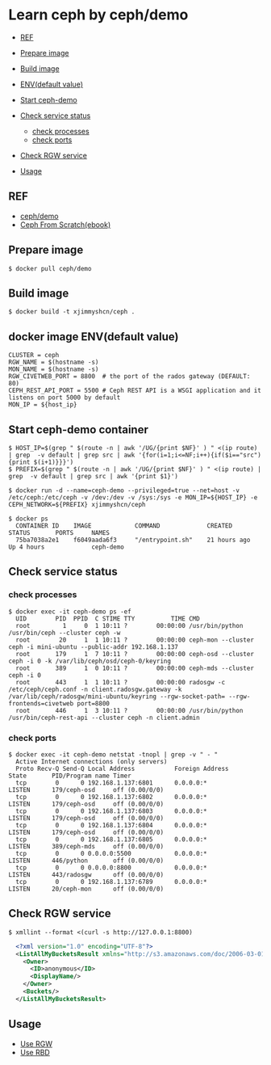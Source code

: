 # Learn ceph by ceph/demo
- [REF](#ref)
- [Prepare image](#prepare-image)
- [Build image](#build-image)
- [ENV(default value)](#envdefault-value)
- [Start ceph-demo](#start-ceph-demo)
- [Check service status](#check-service-status)
  - [check processes](#check-processes)
  - [check ports](#check-ports)

- [Check RGW service](#check-rgw-service)
- [Usage](#usage)

## REF
- [ceph/demo](https://github.com/ceph/ceph-docker/tree/master/demo)
- [Ceph From Scratch(ebook)](https://www.gitbook.com/book/tobegit3hub1/ceph_from_scratch/details)

## Prepare image

```shell
$ docker pull ceph/demo
```

## Build image

```shell
$ docker build -t xjimmyshcn/ceph .
```

## docker image ENV(default value)

```shell
CLUSTER = ceph
RGW_NAME = $(hostname -s)
MON_NAME = $(hostname -s)
RGW_CIVETWEB_PORT = 8800  # the port of the rados gateway (DEFAULT: 80)
CEPH_REST_API_PORT = 5500 # Ceph REST API is a WSGI application and it listens on port 5000 by default
MON_IP = ${host_ip}
```

## Start ceph-demo container

```shell
$ HOST_IP=$(grep " $(route -n | awk '/UG/{print $NF}' ) " <(ip route) | grep  -v default | grep src | awk '{for(i=1;i<=NF;i++){if($i=="src"){print $(i+1)}}}')
$ PREFIX=$(grep " $(route -n | awk '/UG/{print $NF}' ) " <(ip route) | grep  -v default | grep src | awk '{print $1}')

$ docker run -d --name=ceph-demo --privileged=true --net=host -v /etc/ceph:/etc/ceph -v /dev:/dev -v /sys:/sys -e MON_IP=${HOST_IP} -e CEPH_NETWORK=${PREFIX} xjimmyshcn/ceph

$ docker ps                 
  CONTAINER ID    IMAGE            COMMAND             CREATED         STATUS       PORTS     NAMES
  75ba7038a2e1    f6049aada6f3     "/entrypoint.sh"    21 hours ago    Up 4 hours             ceph-demo
```

## Check service status
### check processes

```shell
$ docker exec -it ceph-demo ps -ef
  UID        PID  PPID  C STIME TTY          TIME CMD
  root         1     0  1 10:11 ?        00:00:00 /usr/bin/python /usr/bin/ceph --cluster ceph -w
  root        20     1  1 10:11 ?        00:00:00 ceph-mon --cluster ceph -i mini-ubuntu --public-addr 192.168.1.137
  root       179     1  7 10:11 ?        00:00:00 ceph-osd --cluster ceph -i 0 -k /var/lib/ceph/osd/ceph-0/keyring
  root       389     1  0 10:11 ?        00:00:00 ceph-mds --cluster ceph -i 0
  root       443     1  1 10:11 ?        00:00:00 radosgw -c /etc/ceph/ceph.conf -n client.radosgw.gateway -k /var/lib/ceph/radosgw/mini-ubuntu/keyring --rgw-socket-path= --rgw-frontends=civetweb port=8800
  root       446     1  3 10:11 ?        00:00:00 /usr/bin/python /usr/bin/ceph-rest-api --cluster ceph -n client.admin
```

### check ports

```shell
$ docker exec -it ceph-demo netstat -tnopl | grep -v " - "
  Active Internet connections (only servers)
  Proto Recv-Q Send-Q Local Address           Foreign Address         State       PID/Program name Timer
  tcp        0      0 192.168.1.137:6801      0.0.0.0:*               LISTEN      179/ceph-osd     off (0.00/0/0)
  tcp        0      0 192.168.1.137:6802      0.0.0.0:*               LISTEN      179/ceph-osd     off (0.00/0/0)
  tcp        0      0 192.168.1.137:6803      0.0.0.0:*               LISTEN      179/ceph-osd     off (0.00/0/0)
  tcp        0      0 192.168.1.137:6804      0.0.0.0:*               LISTEN      179/ceph-osd     off (0.00/0/0)
  tcp        0      0 192.168.1.137:6805      0.0.0.0:*               LISTEN      389/ceph-mds     off (0.00/0/0)
  tcp        0      0 0.0.0.0:5500            0.0.0.0:*               LISTEN      446/python       off (0.00/0/0)
  tcp        0      0 0.0.0.0:8800            0.0.0.0:*               LISTEN      443/radosgw      off (0.00/0/0)
  tcp        0      0 192.168.1.137:6789      0.0.0.0:*               LISTEN      20/ceph-mon      off (0.00/0/0)
```

## Check RGW service

```shell
$ xmllint --format <(curl -s http://127.0.0.1:8800)
```

```xml
  <?xml version="1.0" encoding="UTF-8"?>
  <ListAllMyBucketsResult xmlns="http://s3.amazonaws.com/doc/2006-03-01/">
    <Owner>
      <ID>anonymous</ID>
      <DisplayName/>
    </Owner>
    <Buckets/>
  </ListAllMyBucketsResult>
```

## Usage
- [Use RGW](rgw_usage.md)
- [Use RBD](rbd_usage.md)
